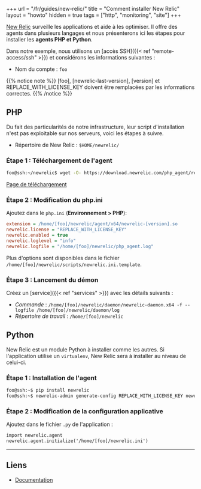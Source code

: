 +++
url = "/fr/guides/new-relic/"
title = "Comment installer New Relic"
layout = "howto"
hidden = true
tags = ["http", "monitoring", "site"]
+++

[New Relic](https://newrelic.com/products/application-monitoring) surveille les applications et aide à les optimiser. Il offre des agents dans plusieurs langages et nous présenterons ici les étapes pour installer les **agents PHP et Python**.

Dans notre exemple, nous utilisons un [accès SSH]({{< ref "remote-access/ssh" >}}) et considérons les informations suivantes :

- Nom du compte : `foo`

{{% notice note %}}
[foo], [newrelic-last-version], [version] et REPLACE\_WITH\_LICENSE\_KEY doivent être remplacées par les informations correctes.
{{% /notice %}}

## PHP

Du fait des particularités de notre infrastructure, leur script d'installation n'est pas exploitable sur nos serveurs, voici les étapes à suivre.

- Répertoire de New Relic : `$HOME/newrelic/`

### Étape 1 : Téléchargement de l'agent

```sh
foo@ssh:~/newrelic$ wget -O- https://download.newrelic.com/php_agent/release/[newrelic-last-version]-linux.tar.gz | tar -xz --strip-components=1
```

[Page de téléchargement](https://download.newrelic.com/php_agent/release/)

### Étape 2 : Modification du php.ini

Ajoutez dans le `php.ini` (**Environnement > PHP**):

```ini
extension = /home/[foo]/newrelic/agent/x64/newrelic-[version].so
newrelic.license = "REPLACE_WITH_LICENSE_KEY"
newrelic.enabled = true
newrelic.loglevel = "info"
newrelic.logfile = "/home/[foo]/newrelic/php_agent.log"
```

Plus d'options sont disponibles dans le fichier `/home/[foo]/newrelic/scripts/newrelic.ini.template`.

### Étape 3 : Lancement du démon

Créez un [service]({{< ref "services" >}}) avec les détails suivants :

- *Commande* : `/home/[foo]/newrelic/daemon/newrelic-daemon.x64 -f --logfile /home/[foo]/newrelic/daemon/log`
- *Répertoire de travail* : `/home/[foo]/newrelic`

## Python

New Relic est un module Python à installer comme les autres. Si l'application utilise un `virtualenv`, New Relic sera à installer au niveau de celui-ci.

### Étape 1 : Installation de l'agent

```sh
foo@ssh:~$ pip install newrelic
foo@ssh:~$ newrelic-admin generate-config REPLACE_WITH_LICENSE_KEY newrelic.ini
```

### Étape 2 : Modification de la configuration applicative

Ajoutez dans le fichier `.py` de l'application :

```txt
import newrelic.agent
newrelic.agent.initialize('/home/[foo]/newrelic.ini')
```

---

## Liens

- [Documentation](https://docs.newrelic.com/docs/agents/manage-apm-agents)
